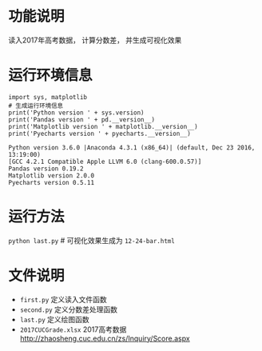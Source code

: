 # 功能说明

读入2017年高考数据， 计算分数差， 并生成可视化效果 

# 运行环境信息
```
import sys, matplotlib
# 生成运行环境信息
print('Python version ' + sys.version)
print('Pandas version ' + pd.__version__)
print('Matplotlib version ' + matplotlib.__version__)
print('Pyecharts version ' + pyecharts.__version__)

Python version 3.6.0 |Anaconda 4.3.1 (x86_64)| (default, Dec 23 2016, 13:19:00) 
[GCC 4.2.1 Compatible Apple LLVM 6.0 (clang-600.0.57)]
Pandas version 0.19.2
Matplotlib version 2.0.0
Pyecharts version 0.5.11
```

# 运行方法 

`python last.py` # 可视化效果生成为 `12-24-bar.html`

# 文件说明

* `first.py`  定义读入文件函数
* `second.py` 定义分数差处理函数
* `last.py`   定义绘图函数
* `2017CUCGrade.xlsx` 2017高考数据 http://zhaosheng.cuc.edu.cn/zs/Inquiry/Score.aspx
